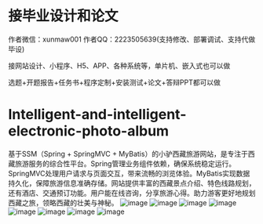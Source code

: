# 接毕业设计和论文
作者微信：xunmaw001  作者QQ：2223505639(支持修改、部署调试、支持代做毕设)

接网站设计、小程序、H5、APP、各种系统等，单片机、嵌入式也可以做

选题+开题报告+任务书+程序定制+安装测试+论文+答辩PPT都可以做
# Intelligent-and-intelligent-electronic-photo-album
基于SSM（Spring + SpringMVC + MyBatis）的小驴西藏旅游网站，是专注于西藏旅游服务的综合性平台。Spring管理业务组件依赖，确保系统稳定运行。SpringMVC处理用户请求与页面交互，带来流畅的浏览体验。MyBatis实现数据持久化，保障旅游信息准确存储。网站提供丰富的西藏景点介绍、特色线路规划，还有酒店、交通预订功能。用户能在线咨询，分享旅游心得。助力游客更好地规划西藏之旅，领略西藏的壮美与神秘。
![image](https://github.com/user-attachments/assets/31c4c7f3-c186-43f9-8670-a2ed78fce577)
![image](https://github.com/user-attachments/assets/8a975927-4799-428a-a502-5f5729d705f5)
![image](https://github.com/user-attachments/assets/dcc3fa17-3ffa-4af0-a2b1-43a963bc96ae)
![image](https://github.com/user-attachments/assets/c3ca0d1b-d93e-484b-8403-b93673f89ffb)
![image](https://github.com/user-attachments/assets/55142f4a-1e15-47f1-bc56-24b7438f103b)
![image](https://github.com/user-attachments/assets/d8f40eca-0427-4608-88f5-74a7a2e00c98)
![image](https://github.com/user-attachments/assets/7a0f2321-1dcf-4dd7-a2c9-073f80528f08)
![image](https://github.com/user-attachments/assets/f6bd8826-6d94-4242-803f-e8cbbf8e3c06)
